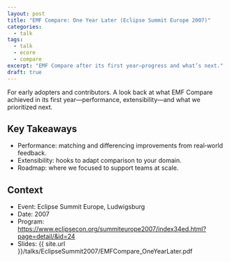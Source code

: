 ```yaml
---
layout: post
title: "EMF Compare: One Year Later (Eclipse Summit Europe 2007)"
categories:
  - talk
tags:
  - talk
  - ecore
  - compare
excerpt: "EMF Compare after its first year—progress and what’s next."
draft: true
---
```


For early adopters and contributors. A look back at what EMF Compare achieved in its first year—performance, extensibility—and what we prioritized next.

## Key Takeaways
- Performance: matching and differencing improvements from real‑world feedback.
- Extensibility: hooks to adapt comparison to your domain.
- Roadmap: where we focused to support teams at scale.

## Context
- Event: Eclipse Summit Europe, Ludwigsburg
- Date: 2007
- Program: https://www.eclipsecon.org/summiteurope2007/index34ed.html?page=detail/&id=24
- Slides: {{ site.url }}/talks/EclipseSummit2007/EMFCompare_OneYearLater.pdf
